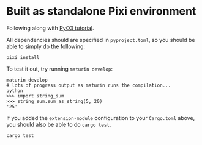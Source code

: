 # Built as standalone Pixi environment

Following along with [PyO3 tutorial](https://pyo3.rs/v0.25.1/).

All dependencies should are specified in `pyproject.toml`, so you should be able to simply do the following:
```
pixi install
```
To test it out, try running `maturin develop`:
```
maturin develop
# lots of progress output as maturin runs the compilation...
python
>>> import string_sum
>>> string_sum.sum_as_string(5, 20)
'25'
```
If you added the `extension-module` configuration to your `Cargo.toml` above, you should also be able to do `cargo test`.
```
cargo test
```
